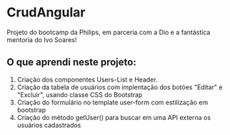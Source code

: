 # CrudAngular

Projeto do bootcamp da Philips, em parceria com a Dio e a fantástica mentoria do Ivo Soares!

## O que aprendi neste projeto:

1. Criação dos componentes Users-List e Header.
2. Criação da tabela de usuários com implentação dos botões "Editar" e "Excluir", usando classe CSS do Bootstrap
3. Criação do formulário no template user-form com estilização em bootstrap
4. Criação do método getUser() para buscar em uma API externa os usuários cadastrados